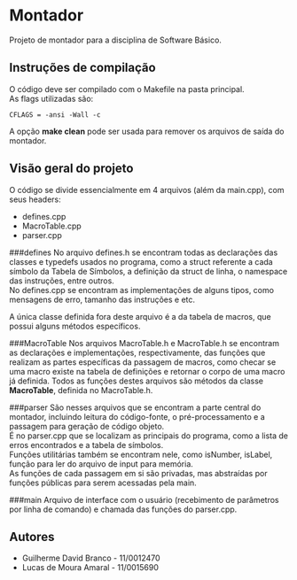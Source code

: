 Montador
========

Projeto de montador para a disciplina de Software Básico.

Instruções de compilação
------------------------

O código deve ser compilado com o Makefile na pasta principal.  
As flags utilizadas são:  

`CFLAGS = -ansi -Wall -c`  

A opção **make clean** pode ser usada para remover os arquivos de saída do montador.  



Visão geral do projeto
----------------------

O código se divide essencialmente em 4 arquivos (além da main.cpp), com seus headers:  

- defines.cpp
- MacroTable.cpp
- parser.cpp 


###defines
No arquivo defines.h se encontram todas as declarações das classes e typedefs usados no programa, como a struct referente a cada símbolo da Tabela de Símbolos, a definição da struct de linha, o namespace das instruções, entre outros.  
No defines.cpp se encontram as implementações de alguns tipos, como mensagens de erro, tamanho das instruções e etc.

A única classe definida fora deste arquivo é a da tabela de macros, que possui alguns métodos específicos.


###MacroTable
Nos arquivos MacroTable.h e MacroTable.h se encontram as declarações e implementações, respectivamente, das funções que realizam as partes específicas da passagem de macros, como checar se uma macro existe na tabela de definições e retornar o corpo de uma macro já definida.
Todos as funções destes arquivos são métodos da classe **MacroTable**, definida no MacroTable.h.

###parser
São nesses arquivos que se encontram a parte central do montador, incluindo leitura do código-fonte, o pré-processamento e a passagem para geração de código objeto.  
É no parser.cpp que se localizam as principais do programa, como a lista de erros encontrados e a tabela de símbolos.  
Funções utilitárias também se encontram nele, como isNumber, isLabel, função para ler do arquivo de input para memória.  
As funções de cada passagem em si são privadas, mas abstraídas por funções públicas para serem acessadas pela main.

###main
Arquivo de interface com o usuário (recebimento de parâmetros por linha de comando) e chamada das funções do parser.cpp. 


Autores
-------
* Guilherme David Branco	-	11/0012470
* Lucas de Moura Amaral 	-	11/0015690

